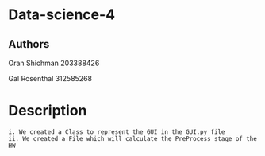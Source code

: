 # Data-science-4

## Authors
<p>Oran Shichman 203388426</p>
<p>Gal Rosenthal 312585268</p>

# Description
    i. We created a Class to represent the GUI in the GUI.py file
    ii. We created a File which will calculate the PreProcess stage of the HW
    